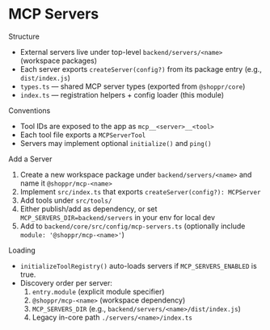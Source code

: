 MCP Servers
===========

Structure
- External servers live under top-level `backend/servers/<name>` (workspace packages)
- Each server exports `createServer(config?)` from its package entry (e.g., `dist/index.js`)
- `types.ts` — shared MCP server types (exported from `@shoppr/core`)
- `index.ts` — registration helpers + config loader (this module)

Conventions
- Tool IDs are exposed to the app as `mcp__<server>__<tool>`
- Each tool file exports a `MCPServerTool`
- Servers may implement optional `initialize()` and `ping()`

Add a Server
1) Create a new workspace package under `backend/servers/<name>` and name it `@shoppr/mcp-<name>`
2) Implement `src/index.ts` that exports `createServer(config?): MCPServer`
3) Add tools under `src/tools/`
4) Either publish/add as dependency, or set `MCP_SERVERS_DIR=backend/servers` in your env for local dev
5) Add to `backend/core/src/config/mcp-servers.ts` (optionally include `module: '@shoppr/mcp-<name>'`)

Loading
- `initializeToolRegistry()` auto-loads servers if `MCP_SERVERS_ENABLED` is true.
- Discovery order per server:
  1) `entry.module` (explicit module specifier)
  2) `@shoppr/mcp-<name>` (workspace dependency)
  3) `MCP_SERVERS_DIR` (e.g., `backend/servers/<name>/dist/index.js`)
  4) Legacy in-core path `./servers/<name>/index.ts`
